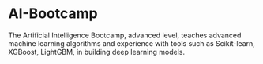 # AI-Bootcamp
The Artificial Intelligence Bootcamp, advanced level, teaches advanced machine learning algorithms and experience with tools such as Scikit-learn, XGBoost, LightGBM, in building deep learning models.
